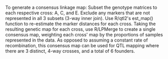 To generate a consensus linkage map:
Subset the genotype matrices to each respective cross: A, C, and E. Exclude any markers that are not represented in all 3 subsets (3-way inner join). Use R/qtl2's est\_map() function to re-estimate the marker distances for each cross. Taking the resulting genetic map for each cross, use R/LPMerge to create a single consensus map, weighting each cross' map by the proportions of samples represented in the data. As opposed to assuming a constant rate of recombination, this consensus map can be used for QTL mapping where there are 3 distinct, 4-way crosses, and a total of 6 founders.
